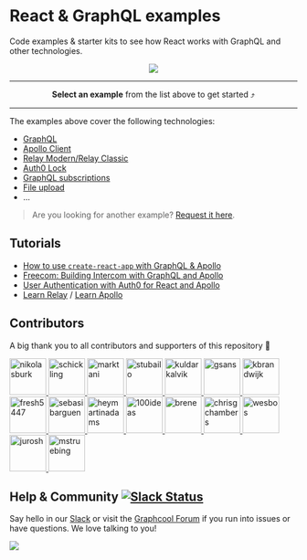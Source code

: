 # React & GraphQL examples

Code examples & starter kits to see how React works with GraphQL and other technologies.

<p align="center"><img src="http://imgur.com/G9mMBFT.png" /></p>

<hr>

**<p align="center">Select an example** from the list above to get started ⤴️</p>

<hr>

The examples above cover the following technologies:

* [GraphQL](http://graphql.org/)
* [Apollo Client](http://dev.apollodata.com/react/)
* [Relay Modern/Relay Classic](https://facebook.github.io/relay/)
* [Auth0 Lock](https://github.com/auth0/lock)
* [GraphQL subscriptions](https://www.graph.cool/docs/reference/simple-api/subscriptions-aip7oojeiv/)
* [File upload](https://www.graph.cool/docs/reference/file-handling/overview-eer4wiang0/)
* ...

> Are you looking for another example? [Request it here](https://github.com/graphcool-examples/react-graphql/issues/new).

## Tutorials

* [How to use `create-react-app` with GraphQL & Apollo](https://www.graph.cool/docs/tutorials/create-react-apps-with-apollo-client-aidae4aeg5/)
* [Freecom: Building Intercom with GraphQL and Apollo](https://www.graph.cool/docs/tutorials/freecom-overview-intercom-tutorial-e8a6ajt8ax/)
* [User Authentication with Auth0 for React and Apollo](https://www.graph.cool/docs/tutorials/react-apollo-auth0-pheiph4ooj/)
* [Learn Relay](https://www.learnrelay.org/) / [Learn Apollo](https://www.learnapollo.com/)

## Contributors

A big thank you to all contributors and supporters of this repository 💚 

<a href="https://github.com/nikolasburk/" target="_blank">
  <img src="https://github.com/nikolasburk.png?size=64" width="64" height="64" alt="nikolasburk">
</a>
<a href="https://github.com/schickling/" target="_blank">
  <img src="https://github.com/schickling.png?size=64" width="64" height="64" alt="schickling">
</a>
<a href="https://github.com/marktani/" target="_blank">
  <img src="https://github.com/marktani.png?size=64" width="64" height="64" alt="marktani">
</a>
<a href="https://github.com/stubailo/" target="_blank">
  <img src="https://github.com/stubailo.png?size=64" width="64" height="64" alt="stubailo">
</a>
<a href="https://github.com/kuldarkalvik/" target="_blank">
  <img src="https://github.com/kuldarkalvik.png?size=64" width="64" height="64" alt="kuldarkalvik">
</a>
<a href="https://github.com/gsans/" target="_blank">
  <img src="https://github.com/gsans.png?size=64" width="64" height="64" alt="gsans">
</a>
<a href="https://github.com/kbrandwijk/" target="_blank">
  <img src="https://github.com/kbrandwijk.png?size=64" width="64" height="64" alt="kbrandwijk">
</a>
<a href="https://github.com/fresh5447/" target="_blank">
  <img src="https://github.com/fresh5447.png?size=64" width="64" height="64" alt="fresh5447">
</a>
<a href="https://github.com/sebasibarguen/" target="_blank">
  <img src="https://github.com/sebasibarguen.png?size=64" width="64" height="64" alt="sebasibarguen">
</a>
<a href="https://github.com/heymartinadams/" target="_blank">
  <img src="https://github.com/heymartinadams.png?size=64" width="64" height="64" alt="heymartinadams">
</a>
<a href="https://github.com/100ideas/" target="_blank">
  <img src="https://github.com/100ideas.png?size=64" width="64" height="64" alt="100ideas">
</a>
<a href="https://github.com/brene/" target="_blank">
  <img src="https://github.com/brene.png?size=64" width="64" height="64" alt="brene">
</a>
<a href="https://github.com/chrisgchambers/" target="_blank">
  <img src="https://github.com/chrisgchambers.png?size=64" width="64" height="64" alt="chrisgchambers">
</a>
<a href="https://github.com/wesbos/" target="_blank">
  <img src="https://github.com/wesbos.png?size=64" width="64" height="64" alt="wesbos">
</a>
<a href="https://github.com/jurosh/" target="_blank">
  <img src="https://github.com/jurosh.png?size=64" width="64" height="64" alt="jurosh">
</a>
<a href="https://github.com/mstruebing/" target="_blank">
  <img src="https://github.com/mstruebing.png?size=64" width="64" height="64" alt="mstruebing">
</a>

## Help & Community [![Slack Status](https://slack.graph.cool/badge.svg)](https://slack.graph.cool)

Say hello in our [Slack](http://slack.graph.cool/) or visit the [Graphcool Forum](https://www.graph.cool/forum) if you run into issues or have questions. We love talking to you!

![](http://i.imgur.com/5RHR6Ku.png)

